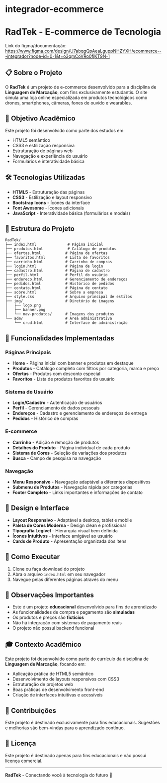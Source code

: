 # integrador-ecommerce

# RadTek - E-commerce de Tecnologia

Link do figma/documentação: https://www.figma.com/design/U7abqgQpAeaLguppNHZYXH/ecommerce---integrador?node-id=0-1&t=o3qmCoVRo0fjKT9N-1
## 📋 Sobre o Projeto

O **RadTek** é um projeto de e-commerce desenvolvido para a disciplina de **Linguagem de Marcação**, com fins exclusivamente estudantis. O site simula uma loja online especializada em produtos tecnológicos como drones, smartphones, câmeras, fones de ouvido e wearables.

## 🎯 Objetivo Acadêmico

Este projeto foi desenvolvido como parte dos estudos em:
- HTML5 semântico
- CSS3 e estilização responsiva
- Estruturação de páginas web
- Navegação e experiência do usuário
- Formulários e interatividade básica

## 🛠️ Tecnologias Utilizadas

- **HTML5** - Estruturação das páginas
- **CSS3** - Estilização e layout responsivo
- **Bootstrap Icons** - Ícones da interface
- **Font Awesome** - Ícones adicionais
- **JavaScript** - Interatividade básica (formulários e modais)

## 📁 Estrutura do Projeto

```
RadTek/
├── index.html              # Página inicial
├── produtos.html           # Catálogo de produtos
├── ofertas.html           # Página de ofertas
├── favoritos.html         # Lista de favoritos
├── carrinho.html          # Carrinho de compras
├── login.html             # Página de login
├── cadastro.html          # Página de cadastro
├── perfil.html            # Perfil do usuário
├── endereco.html          # Gerenciamento de endereços
├── pedidos.html           # Histórico de pedidos
├── contato.html           # Página de contato
├── sobre.html             # Sobre a empresa
├── style.css              # Arquivo principal de estilos
├── img/                   # Diretório de imagens
│   ├── logo.png
│   ├── banner.png
│   └── nav-produtos/      # Imagens dos produtos
└── adm/                   # Área administrativa
    └── crud.html          # Interface de administração
```

## 🌟 Funcionalidades Implementadas

### Páginas Principais
- **Home** - Página inicial com banner e produtos em destaque
- **Produtos** - Catálogo completo com filtros por categoria, marca e preço
- **Ofertas** - Produtos com desconto especial
- **Favoritos** - Lista de produtos favoritos do usuário

### Sistema de Usuário
- **Login/Cadastro** - Autenticação de usuários
- **Perfil** - Gerenciamento de dados pessoais
- **Endereços** - Cadastro e gerenciamento de endereços de entrega
- **Pedidos** - Histórico de compras

### E-commerce
- **Carrinho** - Adição e remoção de produtos
- **Detalhes do Produto** - Página individual de cada produto
- **Sistema de Cores** - Seleção de variações dos produtos
- **Busca** - Campo de pesquisa na navegação

### Navegação
- **Menu Responsivo** - Navegação adaptável a diferentes dispositivos
- **Submenu de Produtos** - Navegação rápida por categorias
- **Footer Completo** - Links importantes e informações de contato

## 🎨 Design e Interface

- **Layout Responsivo** - Adaptável a desktop, tablet e mobile
- **Paleta de Cores Moderna** - Design clean e profissional
- **Tipografia Legível** - Hierarquia visual bem definida
- **Ícones Intuitivos** - Interface amigável ao usuário
- **Cards de Produto** - Apresentação organizada dos itens

## 🚀 Como Executar

1. Clone ou faça download do projeto
2. Abra o arquivo `index.html` em seu navegador
3. Navegue pelas diferentes páginas através do menu

## 📝 Observações Importantes

- Este é um projeto **educacional** desenvolvido para fins de aprendizado
- As funcionalidades de compra e pagamento são **simuladas**
- Os produtos e preços são **fictícios**
- Não há integração com sistemas de pagamento reais
- O projeto não possui backend funcional

## 🎓 Contexto Acadêmico

Este projeto foi desenvolvido como parte do currículo da disciplina de **Linguagem de Marcação**, focando em:

- Aplicação prática de HTML5 semântico
- Desenvolvimento de layouts responsivos com CSS3
- Estruturação de projetos web
- Boas práticas de desenvolvimento front-end
- Criação de interfaces intuitivas e acessíveis

## 👥 Contribuições

Este projeto é destinado exclusivamente para fins educacionais. Sugestões e melhorias são bem-vindas para o aprendizado contínuo.

## 📄 Licença

Este projeto é destinado apenas para fins educacionais e não possui licença comercial.

---

**RadTek** - Conectando você à tecnologia do futuro 🚀
